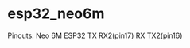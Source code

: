 # esp32_neo6m
Pinouts: 
    Neo 6M          ESP32
     TX           RX2(pin17)
     RX           TX2(pin16)